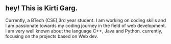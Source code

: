 ## hey! This is Kirti Garg.
Currently, a BTech (CSE),3rd year student. I am working on coding skills and I am passionate towards my coding journey in the field of web development. I am very well known about the language C++, Java and Python. currently, focusing on the projects based on Web dev.

